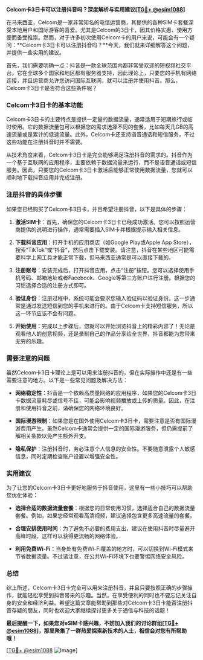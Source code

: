 **Celcom卡3日卡可以注册抖音吗？深度解析与实用建议[[TG💪+ @esim1088](https://t.me/s/esim1088)]**

在马来西亚，Celcom是一家非常知名的电信运营商，其提供的各种SIM卡套餐深受本地用户和国际游客的喜爱。尤其是Celcom的3日卡，因其价格实惠、使用方便而备受推崇。然而，对于许多初次使用Celcom卡的用户来说，可能会有一个疑问：**Celcom卡3日卡可以注册抖音吗？**今天，我们就来详细解答这个问题，并提供一些实用的建议。

首先，我们需要明确一点：抖音是一款全球范围内都非常受欢迎的短视频社交平台。它在全球多个国家和地区都有服务器支持，因此理论上，只要您的手机有网络连接，并且运营商允许您访问国际互联网，就可以注册并使用抖音。那么，Celcom卡3日卡是否符合这些条件呢？

### Celcom卡3日卡的基本功能

Celcom卡3日卡的主要特点是提供一定量的数据流量，通常适用于短期旅行或临时使用。它的数据流量包可以根据您的需求选择不同的套餐，比如每天几GB的高速流量或是累计的低速流量。此外，Celcom卡还支持语音通话和短信服务，不过这些功能在注册抖音时并不需要。

从技术角度来看，Celcom卡3日卡是完全能够满足注册抖音的需求的。抖音作为一个基于互联网的应用程序，主要依赖于数据流量来运行，而不是语音通话或短信服务。因此，只要您的Celcom卡3日卡激活后能够正常使用数据流量，您就可以顺利地下载抖音应用并完成注册。

### 注册抖音的具体步骤

如果您已经购买了Celcom卡3日卡，并且希望注册抖音，以下是具体的步骤：

1. **激活SIM卡**：首先，确保您的Celcom卡3日卡已经成功激活。您可以按照运营商提供的说明进行操作，通常需要插入SIM卡并根据提示输入相关信息。
   
2. **下载抖音应用**：打开手机的应用商店（如Google Play或Apple App Store），搜索“TikTok”或“抖音”，然后点击下载安装。请注意，抖音在某些地区可能需要科学上网工具才能正常下载，但马来西亚通常是可以直接下载的。

3. **注册账号**：安装完成后，打开抖音应用，点击“注册”按钮。您可以选择使用手机号码、邮箱地址或者Facebook、Google等第三方账户进行注册。根据您的习惯选择合适的注册方式即可。

4. **验证身份**：注册过程中，系统可能会要求您输入验证码以验证身份。这一步通常是通过发送短信到您的手机来进行的。由于Celcom卡支持短信服务，所以这一环节应该不会有问题。

5. **开始使用**：完成以上步骤后，您就可以开始浏览抖音上的精彩内容了！无论是观看他人的创意视频，还是录制自己的作品分享给全世界，抖音都能为您带来无穷的乐趣。

### 需要注意的问题

虽然Celcom卡3日卡理论上是可以用来注册抖音的，但在实际操作中还是有一些需要注意的地方。以下是一些常见问题及解决方法：

- **网络稳定性**：抖音是一个依赖高质量网络的应用程序，如果您的Celcom卡3日卡数据流量耗尽或信号不佳，可能会影响视频播放或上传的质量。因此，在注册和使用抖音之前，请确保您的网络环境良好。
  
- **国际漫游限制**：如果您是在国外使用Celcom卡3日卡，需要注意是否有国际漫游费用产生。虽然Celcom卡通常会提供一定的国际漫游服务，但仍需提前了解相关条款以免产生额外开支。

- **隐私保护**：注册抖音时，务必注意个人信息的安全性。不要随意泄露个人敏感信息，同时定期检查账户设置以增强安全性。

### 实用建议

为了让您的Celcom卡3日卡更好地服务于抖音使用，这里有一些小技巧可以帮助您优化体验：

- **选择合适的数据流量套餐**：根据您的日常使用习惯，选择适合自己的数据流量套餐。例如，如果您经常观看高清视频，建议选择包含更多高速流量的套餐。

- **合理安排使用时间**：为了避免不必要的费用支出，建议在使用抖音时尽量避开高峰时段，这样可以获得更流畅的网络体验。

- **利用免费Wi-Fi**：当身处有免费Wi-Fi覆盖的地方时，可以切换到Wi-Fi模式来节省数据流量。不过请注意，在公共Wi-Fi环境下也要警惕网络安全风险。

### 总结

综上所述，Celcom卡3日卡完全可以用来注册抖音，并且只要按照正确的步骤操作，就能轻松享受到抖音带来的乐趣。当然，在享受便利的同时也不要忘记关注自身的安全和经济利益。希望这篇文章能帮助到那些对Celcom卡3日卡能否注册抖音存疑的朋友，同时也欢迎大家继续探讨更多关于通信与科技的话题！

**最后提醒一下，如果您对eSIM卡感兴趣，不妨加入我们的讨论群组[[TG💪+ @esim1088](https://t.me/s/esim1088)]，那里聚集了一群热爱探索新技术的人士，相信会对您有所帮助哦！**

[[TG💪+ @esim1088](https://t.me/s/esim1088) ![Image](https://i.postimg.cc/4NQfJmqS/Snipaste-2025-05-13-00-14-12.png)]